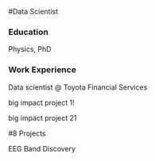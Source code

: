 #Data Scientist

### Education

Physics, PhD

### Work Experience

Data scientist @ Toyota Financial Services

big impact project 1!

big impact project 21

#8 Projects

EEG Band Discovery
